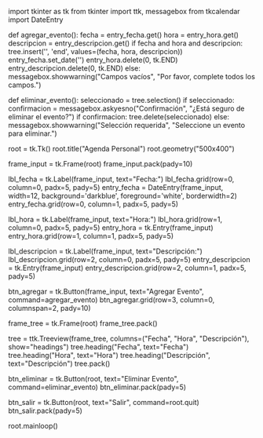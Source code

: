 import tkinter as tk
from tkinter import ttk, messagebox
from tkcalendar import DateEntry

def agregar_evento():
    fecha = entry_fecha.get()
    hora = entry_hora.get()
    descripcion = entry_descripcion.get()
    if fecha and hora and descripcion:
        tree.insert('', 'end', values=(fecha, hora, descripcion))
        entry_fecha.set_date('')
        entry_hora.delete(0, tk.END)
        entry_descripcion.delete(0, tk.END)
    else:
        messagebox.showwarning("Campos vacíos", "Por favor, complete todos los campos.")

def eliminar_evento():
    seleccionado = tree.selection()
    if seleccionado:
        confirmacion = messagebox.askyesno("Confirmación", "¿Está seguro de eliminar el evento?")
        if confirmacion:
            tree.delete(seleccionado)
    else:
        messagebox.showwarning("Selección requerida", "Seleccione un evento para eliminar.")

root = tk.Tk()
root.title("Agenda Personal")
root.geometry("500x400")

frame_input = tk.Frame(root)
frame_input.pack(pady=10)

lbl_fecha = tk.Label(frame_input, text="Fecha:")
lbl_fecha.grid(row=0, column=0, padx=5, pady=5)
entry_fecha = DateEntry(frame_input, width=12, background='darkblue', foreground='white', borderwidth=2)
entry_fecha.grid(row=0, column=1, padx=5, pady=5)

lbl_hora = tk.Label(frame_input, text="Hora:")
lbl_hora.grid(row=1, column=0, padx=5, pady=5)
entry_hora = tk.Entry(frame_input)
entry_hora.grid(row=1, column=1, padx=5, pady=5)

lbl_descripcion = tk.Label(frame_input, text="Descripción:")
lbl_descripcion.grid(row=2, column=0, padx=5, pady=5)
entry_descripcion = tk.Entry(frame_input)
entry_descripcion.grid(row=2, column=1, padx=5, pady=5)

btn_agregar = tk.Button(frame_input, text="Agregar Evento", command=agregar_evento)
btn_agregar.grid(row=3, column=0, columnspan=2, pady=10)

frame_tree = tk.Frame(root)
frame_tree.pack()

tree = ttk.Treeview(frame_tree, columns=("Fecha", "Hora", "Descripción"), show="headings")
tree.heading("Fecha", text="Fecha")
tree.heading("Hora", text="Hora")
tree.heading("Descripción", text="Descripción")
tree.pack()

btn_eliminar = tk.Button(root, text="Eliminar Evento", command=eliminar_evento)
btn_eliminar.pack(pady=5)

btn_salir = tk.Button(root, text="Salir", command=root.quit)
btn_salir.pack(pady=5)

root.mainloop()
